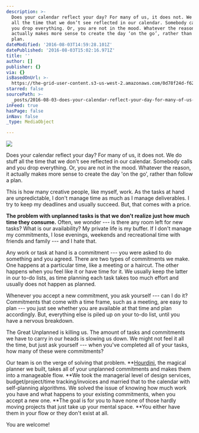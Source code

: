 ```yaml
---
description: >-
  Does your calendar reflect your day? For many of us, it does not. We do stuff
  all the time that we don’t see reflected in our calendar. Somebody calls and
  you drop everything. Or, you are not in the mood. Whatever the reason, it
  actually makes more sense to create the day ‘on the go’, rather than follow a
  plan.
dateModified: '2016-08-03T14:59:28.101Z'
datePublished: '2016-08-03T15:02:16.971Z'
title: ''
author: []
publisher: {}
via: {}
isBasedOnUrl: >-
  https://the-grid-user-content.s3-us-west-2.amazonaws.com/0d78f24d-f621-4b19-af14-08bc20fee033.jpg
starred: false
sourcePath: >-
  _posts/2016-08-03-does-your-calendar-reflect-your-day-for-many-of-us-it-does.md
inFeed: true
hasPage: false
inNav: false
_type: MediaObject

---
```

![](https://the-grid-user-content.s3-us-west-2.amazonaws.com/0d78f24d-f621-4b19-af14-08bc20fee033.jpg)

Does your calendar reflect your day? For many of us, it does not. We do stuff all the time that we don't see reflected in our calendar. Somebody calls and you drop everything. Or, you are not in the mood. Whatever the reason, it actually makes more sense to create the day 'on the go', rather than follow a plan.

This is how many creative people, like myself, work. As the tasks at hand are unpredictable, I don't manage time as much as I manage deliverables. I try to keep my deadlines and usually succeed. But, that comes with a price.

**The problem with unplanned tasks is that we don't realize just how much time they consume.** Often, we wonder --- is there any room left for new tasks? What is our availability? My private life is my buffer. If I don't manage my commitments, I lose evenings, weekends and recreational time with friends and family --- and I hate that.

Any work or task at hand is a commitment --- you were asked to do something and you agreed. There are two types of commitments we make. One happens at a particular time, like a meeting or a haircut. The other happens when you feel like it or have time for it. We usually keep the latter in our to-do lists, as time planning each task takes too much effort and usually does not happen as planned.

Whenever you accept a new commitment, you ask yourself --- can I do it? Commitments that come with a time frame, such as a meeting, are easy to plan --- you just see whether you are available at that time and plan accordingly. But, everything else is piled up on your to-do list, until you have a nervous breakdown.

The Great Unplanned is killing us. The amount of tasks and commitments we have to carry in our heads is slowing us down. We might not feel it all the time, but just ask yourself --- when you've completed all of your tasks, how many of these were commitments?

Our team is on the verge of solving that problem. **[Hourdini][0], the magical planner we built, takes all of your unplanned commitments and makes them into a manageable flow. **We took the managerial level of design services, budget/project/time tracking/invoices and married that to the calendar with self-planning algorithms. We solved the issue of knowing how much work you have and what happens to your existing commitments, when you accept a new one. **The goal is for you to have none of those hardly moving projects that just take up your mental space. **You either have them in your flow or they don't exist at all.

You are welcome!

[0]: http://www.hourdini.com/